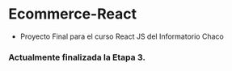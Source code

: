 # Ecommerce-React

- Proyecto Final para el curso React JS del Informatorio Chaco

### Actualmente finalizada la Etapa 3.